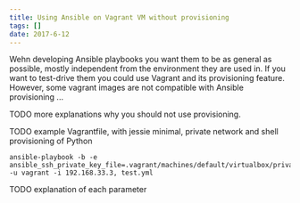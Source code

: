```yaml
---
title: Using Ansible on Vagrant VM without provisioning
tags: []
date: 2017-6-12
---
```

Wehn developing Ansible playbooks you want them to be as general as possible, mostly independent from the environment they are used in. If you want to test-drive them you could use Vagrant and its provisioning feature. However, some vagrant images are not compatible with Ansible provisioning ...

TODO more explanations why you should not use provisioning.

TODO example Vagrantfile, with jessie minimal, private network and shell provisioning of Python

    ansible-playbook -b -e ansible_ssh_private_key_file=.vagrant/machines/default/virtualbox/private_key -u vagrant -i 192.168.33.3, test.yml

TODO explanation of each parameter


